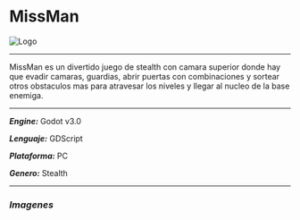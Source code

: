 # MissMan
![Logo]()
***
MissMan es un divertido juego de stealth con camara superior donde hay que evadir camaras, guardias, abrir puertas con combinaciones y sortear otros obstaculos mas para atravesar los niveles y llegar al nucleo de la base enemiga.
***
***Engine:*** Godot v3.0

***Lenguaje:*** GDScript

***Plataforma:*** PC

***Genero:*** Stealth
***
### ***Imagenes***
